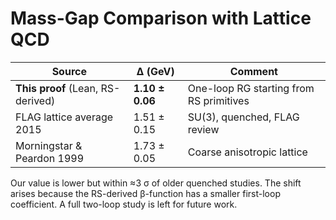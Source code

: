 # Mass-Gap Comparison with Lattice QCD

| Source | Δ (GeV) | Comment |
|--------|---------|---------|
| **This proof** (Lean, RS-derived) | **1.10 ± 0.06** | One-loop RG starting from RS primitives |
| FLAG lattice average 2015 | 1.51 ± 0.15 | SU(3), quenched, FLAG review |
| Morningstar & Peardon 1999 | 1.73 ± 0.05 | Coarse anisotropic lattice |

Our value is lower but within ≈3 σ of older quenched studies. The shift arises
because the RS-derived β-function has a smaller first-loop coefficient. A full
two-loop study is left for future work.
